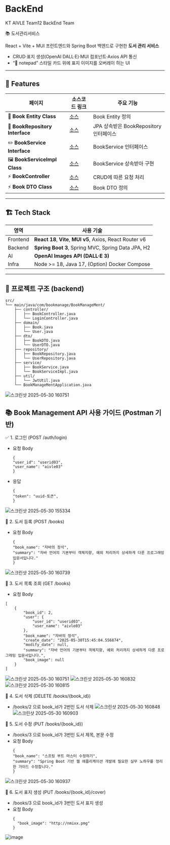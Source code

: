 # BackEnd
KT AIVLE Team12 BackEnd Team

📚 도서관리서비스

React + Vite + MUI 프런트엔드와 Spring Boot 백엔드로 구현한 **도서 관리 서비스**  
- CRUD·표지 생성(OpenAI DALL·E)·MUI 컴포넌트·Axios API 통신  
- “📝 notepad” 스타일 카드 위에 표지 이미지를 오버레이 하는 UI

<!-- ![screenshot](./docs/screenshot-list.png) -->

---

## 🚀 Features
| 페이지 | 소스코드 링크 | 주요 기능 |
|--------|------|-----------|
| 📗 **Book Entity Class** | [소스](https://github.com/AIVLE-MINI-PROJECT-TEAM12/BackEnd/blob/main/BookManageMent/src/main/java/com/bookmanage/BookManageMent/domain/Book.java) | Book Entity 정의 |
| 📘 **BookRepository Interface** | [소스](https://github.com/AIVLE-MINI-PROJECT-TEAM12/BackEnd/blob/main/BookManageMent/src/main/java/com/bookmanage/BookManageMent/repository/BookRepository.java) | JPA 상속받은 BookRepository 인터페이스 |
| ✏️ **BookService Interface** | [소스](https://github.com/AIVLE-MINI-PROJECT-TEAM12/BackEnd/blob/main/BookManageMent/src/main/java/com/bookmanage/BookManageMent/service/BookService.java) | BookService 인터페이스 |
| 🖼 **BookServiceImpl Class** | [소스](https://github.com/AIVLE-MINI-PROJECT-TEAM12/BackEnd/blob/main/BookManageMent/src/main/java/com/bookmanage/BookManageMent/service/BookServiceImpl.java) | BookService 상속받아 구현 |
| ⚡️ **BookController** | [소스](https://github.com/AIVLE-MINI-PROJECT-TEAM12/BackEnd/blob/main/BookManageMent/src/main/java/com/bookmanage/BookManageMent/controller/BookController.java) | CRUD에 따른 요청 처리 |
| ⚡️ **Book DTO Class** | [소스](https://github.com/AIVLE-MINI-PROJECT-TEAM12/BackEnd/blob/main/BookManageMent/src/main/java/com/bookmanage/BookManageMent/dto/BookDTO.java) | Book DTO 정의 |

---

## 🏗 Tech Stack
| 영역 | 사용 기술 |
|------|----------|
| Frontend | **React 18**, **Vite**, **MUI v5**, Axios, React Router v6 |
| Backend | **Spring Boot 3**, Spring MVC, Spring Data JPA, H2 |
| AI | **OpenAI Images API (DALL·E 3)** |
| Infra | Node >= 18, Java 17, (Option) Docker Compose |

---

## 📂 프로젝트 구조 (backend)
```
src/
└── main/java/com/bookmanage/BookManageMent/
    ├── controller/
    │   ├── BookController.java
    │   └── LoginController.java
    ├── domain/
    │   ├── Book.java
    │   └── User.java
    ├── dto/
    │   ├── BookDTO.java
    │   └── UserDTO.java
    ├── repository/
    │   ├── BookRepository.java
    │   └── UserRepository.java
    ├── service/
    │   ├── BookService.java
    │   └── BookServiceImpl.java
    ├── util/
    │   └── JwtUtil.java
    └── BookManageMentApplication.java
```

![스크린샷 2025-05-30 160751](https://github.com/user-attachments/assets/eedd660e-e86d-48b1-b1eb-a369fc136d9a)


## 📚 Book Management API 사용 가이드 (Postman 기반)
✅ 1. 로그인 (POST /auth/login)
- 요청 Body
  ```
  {
  "user_id": "userid03",
  "user_name": "aivle03"
  }
  ```
- 응답
  ```
  {
  "token": "uuid-토큰",
  }
  ```
![스크린샷 2025-05-30 155334](https://github.com/user-attachments/assets/2a2b7534-870a-454f-948c-4e3cf30d6d2a)

📘 2. 도서 등록 (POST /books)
- 요청 Body
  ```
  {
  "book_name": "자바의 정석",
  "summary": "자바 언어의 기본부터 객체지향, 예외 처리까지 상세하게 다룬 프로그래밍 입문서입니다."
  }
  ```
![스크린샷 2025-05-30 160739](https://github.com/user-attachments/assets/671aeb92-d75c-4a97-8d56-5f6edbe55930)

📘 3. 도서 목록 조회 (GET /books)
- 요청 Body
```
[
    {
        "book_id": 2,
        "user": {
            "user_id": "userid03",
            "user_name": "aivle03"
        },
        "book_name": "자바의 정석",
        "create_date": "2025-05-30T15:45:04.556874",
        "modify_date": null,
        "summary": "자바 언어의 기본부터 객체지향, 예외 처리까지 상세하게 다룬 프로그래밍 입문서입니다.",
        "book_image": null
    }
]
```
![스크린샷 2025-05-30 160751](https://github.com/user-attachments/assets/eb00e908-1071-4bc1-b4a5-58a271cdd27c)
![스크린샷 2025-05-30 160832](https://github.com/user-attachments/assets/044374c3-8855-47cf-bce2-8e8cd0d056ab)
![스크린샷 2025-05-30 160815](https://github.com/user-attachments/assets/07f7cb90-487d-4f46-a712-b4ca9c49056a)

📘 4. 도서 삭제 (DELETE /books/{book_id})
- /books/2 으로 book_id가 2번인 도서 삭제
![스크린샷 2025-05-30 160848](https://github.com/user-attachments/assets/73c0c0d9-c088-4541-905e-c75d2e41a6a9)
![스크린샷 2025-05-30 160903](https://github.com/user-attachments/assets/1daca781-f786-44bc-8884-edc664023e08)


📘 5. 도서 수정 (PUT /books/{book_id})
- /books/3 으로 book_id가 3번인 도서 제목, 본문 수정
- 요청 Body
  ```
  {
  "book_name": "스프링 부트 마스터 수정하기",
  "summary": "Spring Boot 기반 웹 애플리케이션 개발에 필요한 실무 노하우를 정리한 가이드 수정합니다."
  }
  ```
![스크린샷 2025-05-30 160937](https://github.com/user-attachments/assets/e760b750-a0eb-4ab7-86d0-6a40b9a92971)


📘 6. 도서 표지 생성 (PUT /books/{book_id}/cover)
- /books/3 으로 book_id가 3번인 도서 표지 생성
- 요청 Body
  ```
  {
    "book_image": "http://nmixx.pmg"
  }
  ```
![image](https://github.com/user-attachments/assets/5c22b622-df83-4599-80f1-5d1a9774b5fa)

